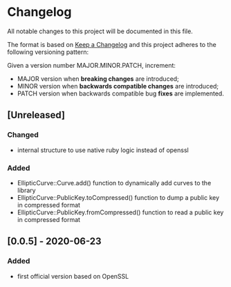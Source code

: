 # Changelog

All notable changes to this project will be documented in this file.

The format is based on [Keep a Changelog](https://keepachangelog.com/en/1.0.0/)
and this project adheres to the following versioning pattern:

Given a version number MAJOR.MINOR.PATCH, increment:

- MAJOR version when **breaking changes** are introduced;
- MINOR version when **backwards compatible changes** are introduced;
- PATCH version when backwards compatible bug **fixes** are implemented.


## [Unreleased]
### Changed
- internal structure to use native ruby logic instead of openssl
### Added
- EllipticCurve::Curve.add() function to dynamically add curves to the library
- EllipticCurve::PublicKey.toCompressed() function to dump a public key in compressed format
- EllipticCurve::PublicKey.fromCompressed() function to read a public key in compressed format

## [0.0.5] - 2020-06-23
### Added
- first official version based on OpenSSL
